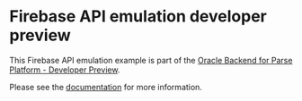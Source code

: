 # Firebase API emulation developer preview

This Firebase API emulation example is part of the [Oracle Backend for Parse Platform - Developer Preview](https://oracle.github.io/microservices-datadriven/mbaas).

Please see the [documentation](https://oracle.github.io/microservices-datadriven/mbaas/firebase-emulation) for more information.
